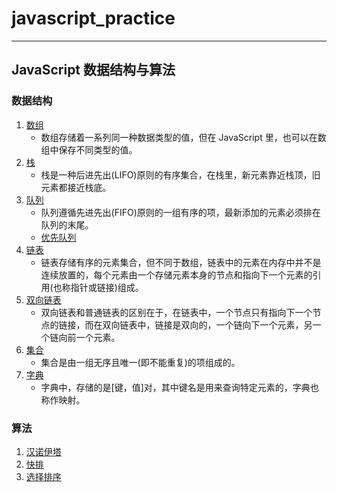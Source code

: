 # javascript_practice

___
## JavaScript 数据结构与算法
### 数据结构
1. [数组](#数组)
    * 数组存储着一系列同一种数据类型的值，但在 JavaScript 里，也可以在数组中保存不同类型的值。
2. [栈](./stack.js)
    * 栈是一种后进先出(LIFO)原则的有序集合，在栈里，新元素靠近栈顶，旧元素都接近栈底。
3. [队列](./queue.js)
    * 队列遵循先进先出(FIFO)原则的一组有序的项，最新添加的元素必须排在队列的末尾。
    * [优先队列](./priorityQueue.js)
4. [链表](./linkedList.js)
    * 链表存储有序的元素集合，但不同于数组，链表中的元素在内存中并不是连续放置的，每个元素由一个存储元素本身的节点和指向下一个元素的引用(也称指针或链接)组成。
5. [双向链表](./doubleLinkedList.js)
    * 双向链表和普通链表的区别在于，在链表中，一个节点只有指向下一个节点的链接，而在双向链表中，链接是双向的，一个链向下一个元素，另一个链向前一个元素。
6. [集合](./set.js)
    * 集合是由一组无序且唯一(即不能重复)的项组成的。
7. [字典](./dictionary.js)
    * 字典中，存储的是[键，值]对，其中键名是用来查询特定元素的，字典也称作映射。

### 算法
1. [汉诺伊塔](./hanoi.js)
2. [快排](./quickSort.js)
3. [选择排序](./sellectionSort.js)